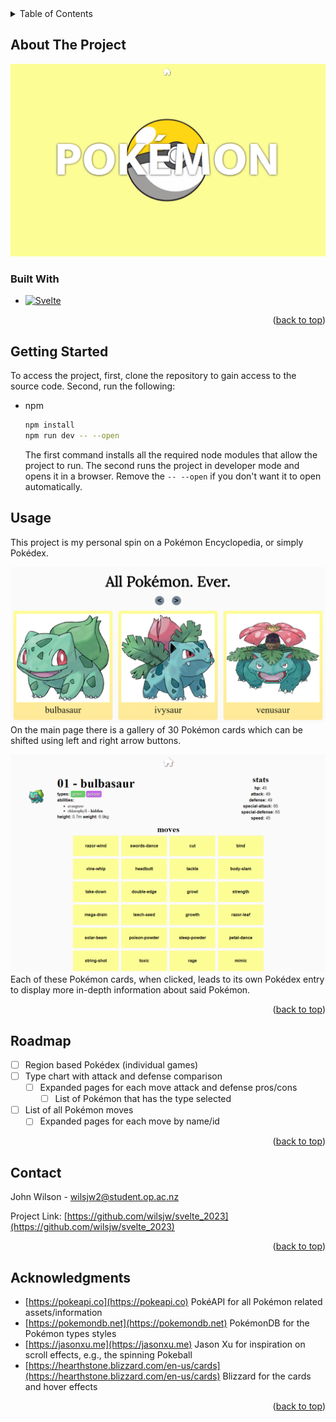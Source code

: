 <!-- TABLE OF CONTENTS -->
<details>
  <summary>Table of Contents</summary>
  <ol>
    <li>
      <a href="#about-the-project">About The Project</a>
      <ul>
        <li><a href="#built-with">Built With</a></li>
      </ul>
    </li>
    <li><a href="#getting-started">Getting Started</a></li>
    <li><a href="#usage">Usage</a></li>
    <li><a href="#roadmap">Roadmap</a></li>
    <li><a href="#contact">Contact</a></li>
    <li><a href="#acknowledgements">Acknowledgements</a></li>
  </ol>
</details>



<!-- ABOUT THE PROJECT -->
## About The Project

[![Product Name Screen Shot][product-screenshot]](resources/homepage.png)



### Built With

* [![Svelte][Svelte.dev]][Svelte-url]

<p align="right">(<a href="#readme-top">back to top</a>)</p>



<!-- GETTING STARTED -->
## Getting Started

To access the project, first, clone the repository to gain access to the source code. Second, run the following:
* npm
  ```sh
  npm install
  npm run dev -- --open
  ```
  The first command installs all the required node modules that allow the project to run. The second runs the project in developer mode and opens it in a browser. Remove the `-- --open` if you don't want it to open automatically.


<!-- USAGE EXAMPLES -->
## Usage

This project is my personal spin on a Pokémon Encyclopedia, or simply Pokédex.

![](resources/gallery.png)
On the main page there is a gallery of 30 Pokémon cards which can be shifted using left and right arrow buttons. 


![](resources/pokedex-entry.png)
Each of these Pokémon cards, when clicked, leads to its own Pokédex entry to display more in-depth information about said Pokémon.

<p align="right">(<a href="#readme-top">back to top</a>)</p>



<!-- ROADMAP -->
## Roadmap

- [ ] Region based Pokédex (individual games)
- [ ] Type chart with attack and defense comparison
    - [ ] Expanded pages for each move attack and defense pros/cons
        - [ ] List of Pokémon that has the type selected
- [ ] List of all Pokémon moves
    - [ ] Expanded pages for each move by name/id

<p align="right">(<a href="#readme-top">back to top</a>)</p>



<!-- CONTACT -->
## Contact

John Wilson - wilsjw2@student.op.ac.nz

Project Link: [https://github.com/wilsjw/svelte_2023](https://github.com/wilsjw/svelte_2023)

<p align="right">(<a href="#readme-top">back to top</a>)</p>



## Acknowledgments

* [https://pokeapi.co](https://pokeapi.co) PokéAPI for all Pokémon related assets/information
* [https://pokemondb.net](https://pokemondb.net) PokémonDB for the Pokémon types styles
* [https://jasonxu.me](https://jasonxu.me) Jason Xu for inspiration on scroll effects, e.g., the spinning Pokeball
* [https://hearthstone.blizzard.com/en-us/cards](https://hearthstone.blizzard.com/en-us/cards) Blizzard for the cards and hover effects

<p align="right">(<a href="#readme-top">back to top</a>)</p>



<!-- MARKDOWN LINKS & IMAGES -->
<!-- https://www.markdownguide.org/basic-syntax/#reference-style-links -->
[product-screenshot]: resources/homepage.png
[Svelte.dev]: https://img.shields.io/badge/Svelte-4A4A55?style=for-the-badge&logo=svelte&logoColor=FF3E00
[Svelte-url]: https://svelte.dev/
